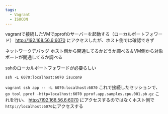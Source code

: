 ```yaml
---
tags:
  - Vagrant
  - ISUCON
---
```


vagrantで接続したVMでpprofのサーバーを起動する（ローカルポートフォワード）
http://192.168.56.6:6070
にアクセスしたが、ホスト側では確認できず

ネットワークデバッグ
ホスト側から開通してるかどうか調べる＆VM側から対象ポートが開通してるか調べる

sshのローカルポートフォワードが必要らしい
```
ssh -L 6070:localhost:6070 isucon9
```

`vagrant ssh app -- -L 6070:localhost:6070`
これで接続したセッションで、
`go tool pprof -http=localhost:6070 pprof.app.samples.cpu.001.pb.gz`
これを行い、
http://192.168.56.6:6070
にアクセスするのではなくホスト側で `http://localhost:6070`にアクセスする